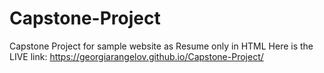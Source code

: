 # Capstone-Project
Capstone Project for sample website as Resume only in HTML
Here is the LIVE link: https://georgiarangelov.github.io/Capstone-Project/
